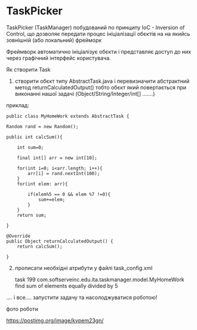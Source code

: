 # TaskPicker

TaskPicker (TaskManager) побудований по принципу IoC - Inversion of Control, що дозволяє передати процес ініціалізації обєктів на 
на якийсь зовнішній (або локальний) фрейморк

Фреймворк автоматично ініціалізує обєкти і представляє доступ до них через графічний інтерфейс користувача.


Як створити Task

1) створити обєкт типу AbstractTask.java і перевизначити абстрактний метод returnCalculatedOutput()
тобто обєкт який повертається при виконанні нашої задачі (Object/String/Integer/int[] .......)

приклад:


	public class MyHomeWork extends AbstractTask {
	
	Random rand = new Random();
	
	public int calcSum(){
		
		int sum=0;
		
		final int[] arr = new int[10];
		
		for(int i=0; i<arr.length; i++){
			arr[i] = rand.nextInt(100);
		}
		for(int elem: arr){
			
			if(elem%5 == 0 && elem %7 !=0){
				sum+=elem;
			}
		}
		return sum;
		
	}
	
	@Override
	public Object returnCalculatedOutput() {
		return calcSum();
		
	}
	
	
2) прописати необхідні атрибути у файлі task_config.xml
	
    <task>
    	<id>task 199</id>
    	<name>com.softserveinc.edu.ita.taskmanager.model.MyHomeWork</name>
    	<description>find sum of elements equally divided by 5</description>
    </task>
    
    
.... і все.... запустити задачу та насолоджуватися роботою!

фото роботи

https://postimg.org/image/kvpem23gn/
	
	
